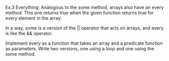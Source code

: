 Ex.3 Everything:
Analogous to the some method, arrays also have an every method. This one returns true when the given function returns true for every element in the array. 

In a way, some is a version of the || operator that acts on arrays, and every is like the && operator.

Implement every as a function that takes an array and a predicate function as parameters. Write two versions, one using a loop and one using the some method.